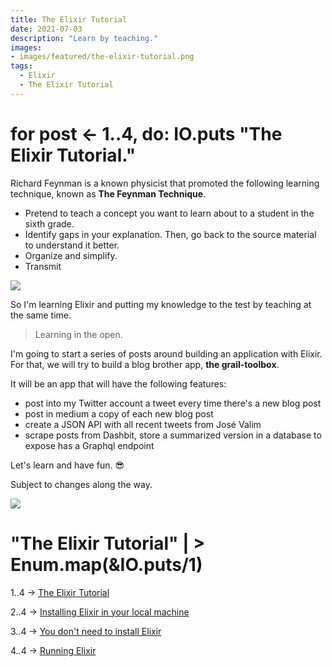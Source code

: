 ```yaml
---
title: The Elixir Tutorial
date: 2021-07-03
description: "Learn by teaching."
images:
- images/featured/the-elixir-tutorial.png
tags:
  - Elixir
  - The Elixir Tutorial
---
```


# for post <- 1..4, do: IO.puts "The Elixir Tutorial." 

Richard Feynman is a known physicist that promoted the following learning technique, known as **The Feynman Technique**.

- Pretend to teach a concept you want to learn about to a student in the sixth grade.
- Identify gaps in your explanation. Then, go back to the source material to understand it better.
- Organize and simplify.
- Transmit 

![](https://media.giphy.com/media/l2R06HpuWmc3pnBks/giphy.gif)

So I'm learning Elixir and putting my knowledge to the test by teaching at the same time. 

> Learning in the open.

I'm going to start a series of posts around building an application with Elixir. For that, we will try to build a blog brother app, **the grail-toolbox**.

It will be an app that will have the following features:

- post into my Twitter account a tweet every time there's a new blog post
- post in medium a copy of each new blog post
- create a JSON API with all recent tweets from José Valim
- scrape posts from Dashbit, store a summarized version in a database to expose has a Graphql endpoint

Let's learn and have fun. 😎

Subject to changes along the way. 

![](https://media.giphy.com/media/03L3XIy2uKaLE5TIfG/giphy.gif)

# "The Elixir Tutorial" | > Enum.map(&IO.puts/1)

1..4 -> [The Elixir Tutorial](/posts/2021-07-03-the-elixir-tutorial/)

2..4 -> [Installing Elixir in your local machine](/posts/2021-07-04-elixir-tutorial-install-elixir/)

3..4 -> [You don't need to install Elixir](/posts/2021-07-05-elixir-tutorial-elixir-in-a-box/)

4..4 -> [Running Elixir](/posts/2021-07-06-elixir-tutorial-running-elixir/)
